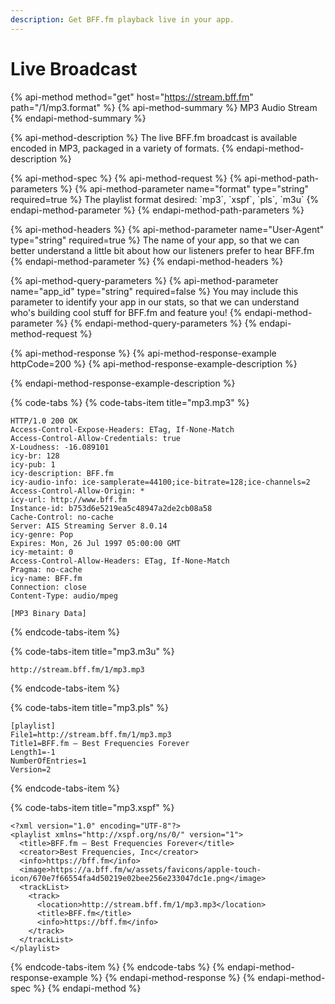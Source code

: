 ```yaml
---
description: Get BFF.fm playback live in your app.
---
```


# Live Broadcast

{% api-method method="get" host="https://stream.bff.fm" path="/1/mp3.format" %}
{% api-method-summary %}
MP3 Audio Stream
{% endapi-method-summary %}

{% api-method-description %}
The live BFF.fm broadcast is available encoded in MP3, packaged in a variety of formats.
{% endapi-method-description %}

{% api-method-spec %}
{% api-method-request %}
{% api-method-path-parameters %}
{% api-method-parameter name="format" type="string" required=true %}
The playlist format desired: \`mp3\`, \`xspf\`, \`pls\`, \`m3u\`
{% endapi-method-parameter %}
{% endapi-method-path-parameters %}

{% api-method-headers %}
{% api-method-parameter name="User-Agent" type="string" required=true %}
The name of your app, so that we can better understand a little bit about how our listeners prefer to hear BFF.fm
{% endapi-method-parameter %}
{% endapi-method-headers %}

{% api-method-query-parameters %}
{% api-method-parameter name="app\_id" type="string" required=false %}
You may include this parameter to identify your app in our stats, so that we can understand who's building cool stuff for BFF.fm and feature you!
{% endapi-method-parameter %}
{% endapi-method-query-parameters %}
{% endapi-method-request %}

{% api-method-response %}
{% api-method-response-example httpCode=200 %}
{% api-method-response-example-description %}

{% endapi-method-response-example-description %}

{% code-tabs %}
{% code-tabs-item title="mp3.mp3" %}
```http
HTTP/1.0 200 OK
Access-Control-Expose-Headers: ETag, If-None-Match
Access-Control-Allow-Credentials: true
X-Loudness: -16.089101
icy-br: 128
icy-pub: 1
icy-description: BFF.fm
icy-audio-info: ice-samplerate=44100;ice-bitrate=128;ice-channels=2
Access-Control-Allow-Origin: *
icy-url: http://www.bff.fm
Instance-id: b753d6e5219ea5c48947a2de2cb08a58
Cache-Control: no-cache
Server: AIS Streaming Server 8.0.14
icy-genre: Pop
Expires: Mon, 26 Jul 1997 05:00:00 GMT
icy-metaint: 0
Access-Control-Allow-Headers: ETag, If-None-Match
Pragma: no-cache
icy-name: BFF.fm
Connection: close
Content-Type: audio/mpeg

[MP3 Binary Data]
```
{% endcode-tabs-item %}

{% code-tabs-item title="mp3.m3u" %}
```
http://stream.bff.fm/1/mp3.mp3

```
{% endcode-tabs-item %}

{% code-tabs-item title="mp3.pls" %}
```
[playlist]
File1=http://stream.bff.fm/1/mp3.mp3
Title1=BFF.fm – Best Frequencies Forever
Length1=-1
NumberOfEntries=1
Version=2
```
{% endcode-tabs-item %}

{% code-tabs-item title="mp3.xspf" %}
```markup
<?xml version="1.0" encoding="UTF-8"?>
<playlist xmlns="http://xspf.org/ns/0/" version="1">
  <title>BFF.fm – Best Frequencies Forever</title>
  <creator>Best Frequencies, Inc</creator>
  <info>https://bff.fm</info>
  <image>https://a.bff.fm/w/assets/favicons/apple-touch-icon/670e7f66554fa4d50219e02bee256e233047dc1e.png</image>
  <trackList>
    <track>
      <location>http://stream.bff.fm/1/mp3.mp3</location>
      <title>BFF.fm</title>
      <info>https://bff.fm</info>
    </track>
  </trackList>
</playlist>
```
{% endcode-tabs-item %}
{% endcode-tabs %}
{% endapi-method-response-example %}
{% endapi-method-response %}
{% endapi-method-spec %}
{% endapi-method %}



